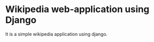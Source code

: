 # Wikipedia web-application using Django

<p>It is a simple wikipedia application using django.</p>
